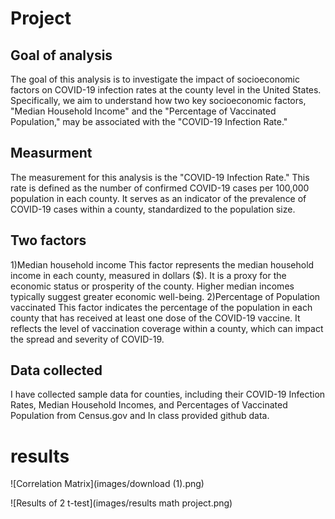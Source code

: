 # Project
## Goal of analysis
The goal of this analysis is to investigate the impact of socioeconomic factors on COVID-19 infection rates at the county level in the United States. Specifically, we aim to understand how two key socioeconomic factors, "Median Household Income" and the "Percentage of Vaccinated Population," may be associated with the "COVID-19 Infection Rate."
## Measurment
The measurement for this analysis is the "COVID-19 Infection Rate." This rate is defined as the number of confirmed COVID-19 cases per 100,000 population in each county. It serves as an indicator of the prevalence of COVID-19 cases within a county, standardized to the population size.
## Two factors
1)Median household income
This factor represents the median household income in each county, measured in dollars ($). It is a proxy for the economic status or prosperity of the county. Higher median incomes typically suggest greater economic well-being.
2)Percentage of Population vaccinated
This factor indicates the percentage of the population in each county that has received at least one dose of the COVID-19 vaccine. It reflects the level of vaccination coverage within a county, which can impact the spread and severity of COVID-19.
## Data collected
I have collected sample data for counties, including their COVID-19 Infection Rates, Median Household Incomes, and Percentages of Vaccinated Population from Census.gov and In class provided github data.
# results
![Correlation Matrix](images/download (1).png)

![Results of 2 t-test](images/results math project.png)

